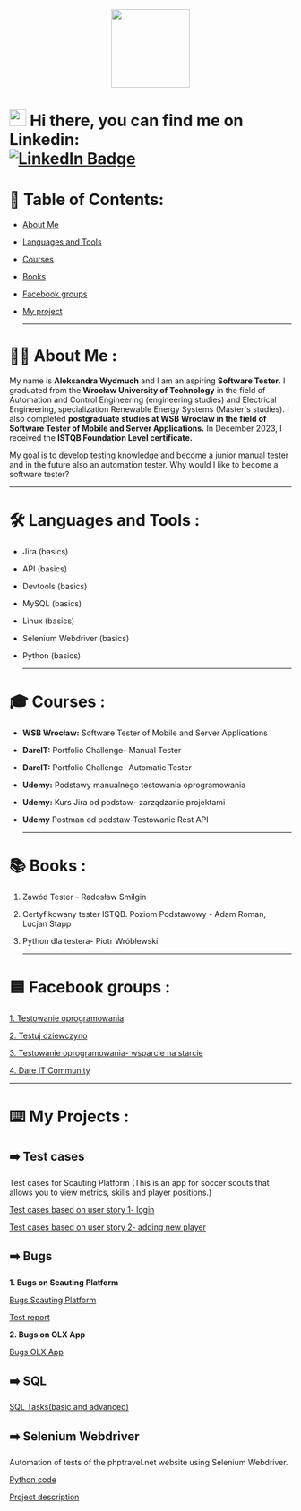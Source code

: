 
<div id="header" align="center">
  <img src="https://media.giphy.com/media/Y34jqOCXhgEsqRLULa/giphy.gif" width="140"/>
</div>

  
 <h1>
  <img src="https://media.giphy.com/media/hvRJCLFzcasrR4ia7z/giphy.gif" width="30px"/>
   Hi there, you can find me on Linkedin: 
   <div id="badges">
  <a href="https://pl.linkedin.com/in/aleksandra-wydmuch">
    <img src="https://img.shields.io/badge/LinkedIn-blue?style=for-the-badge&logo=linkedin&logoColor=white" alt="LinkedIn Badge"/>
  </a>
</h1>

  # 📝 Table of Contents:
* [About Me](#about-me)
* [Languages and Tools](#languages-and-tools)
* [Courses](#courses)
* [Books](#books)
* [Facebook groups](#facebook-groups)
* [My project](#my-projects)
  
  ---

# :woman_technologist: About Me :
  
  My name is **Aleksandra Wydmuch** and I am an aspiring **Software Tester**. I graduated from the **Wrocław University of Technology** in the field of   Automation and Control Engineering (engineering studies) and Electrical Engineering, specialization Renewable Energy Systems (Master's studies). I also completed **postgraduate studies at WSB Wrocław in the field of Software Tester of Mobile and Server Applications.** In December 2023, I received the **ISTQB Foundation Level certificate.**

My goal is to develop testing knowledge and become a junior manual tester and in the future also an automation tester. 
Why would I like to become a software tester?

  ---

# :hammer_and_wrench: Languages and Tools :
 * Jira (basics)
 * API (basics)
 * Devtools (basics)
 * MySQL (basics)
 * Linux (basics)
 * Selenium Webdriver (basics)
 * Python (basics) 
  
    ---
  
# 🎓 Courses : 
  
  * **WSB Wrocław:** Software Tester of Mobile and Server Applications 
  * **DareIT:** Portfolio Challenge- Manual Tester
  * **DareIT:** Portfolio Challenge- Automatic Tester
  * **Udemy:** Podstawy manualnego testowania oprogramowania
  * **Udemy:** Kurs Jira od podstaw- zarządzanie projektami
  * **Udemy** Postman od podstaw-Testowanie Rest API
  
      ---
  
# 📚 Books : 
  1. Zawód Tester - Radosław Smilgin
  2. Certyfikowany tester ISTQB. Poziom Podstawowy - Adam Roman, Lucjan Stapp
  3. Python dla testera- Piotr Wróblewski
  
        ---
  
# 🟦 Facebook groups : 

  [1. Testowanie oprogramowania](https://www.facebook.com/groups/141683635854223)
  
  [2. Testuj dziewczyno](https://www.facebook.com/groups/514014750879165)
  
  [3. Testowanie oprogramowania- wsparcie na starcie](https://www.facebook.com/groups/417833158717454?hoisted_section_header_type=recently_seen&multi_permalinks=922755534891878)
  
  [4. Dare IT Community](https://www.facebook.com/groups/2029087700497738)
  
   ---
  
# ⌨️ My Projects :
 
 ## ➡️ Test cases
  Test cases for Scauting Platform (This is an app for soccer scouts that allows you to view metrics, skills and player positions.)
  
  [Test cases based on user story 1- login](https://drive.google.com/drive/folders/1b4ejLCryfdb8K9FMvOVeZSfjoPVc_Heu?usp=drive_link)
 
  [Test cases based on user story 2- adding new player](https://drive.google.com/drive/folders/1UIo68lJd5ASPIftWfAbAisSLobbtf03U?usp=drive_link)
  
  ## ➡️ Bugs 
 **1. Bugs on Scauting Platform** 
  
  [Bugs Scauting Platform](https://docs.google.com/spreadsheets/d/1S52Uq8oKFw8aQkvxeRAc96_uXJGvja0tZA1Gitp-yuU/edit?usp=drive_link)
  
  [Test report](https://docs.google.com/document/d/10FrAqNUED2g2QteEixXeDuzbrjEzMS6IsWJeUmGgHAA/edit?usp=drive_link)
  
 **2. Bugs on OLX App**
  
  [Bugs OLX App](https://docs.google.com/spreadsheets/d/1i28ax2TFhAKJHSJEqkT3xm_xIemu4t17nmkXsiB7mzU/edit?usp=drive_link)
  
  ## ➡️ SQL 
  
  [SQL Tasks(basic and advanced)](https://github.com/olawydmuch/SQL-tasks/blob/main/README.md)

 ## ➡️ Selenium Webdriver
  
  Automation of tests of the phptravel.net website using Selenium Webdriver.
  
  [Python code](https://drive.google.com/drive/folders/1A0VdW6uQmWENj7pU8F6aJapTYyBoknD1?usp=drive_link)
  
  [Project description](https://drive.google.com/file/d/1olSicMEGgpSySCAfAl6aI9kUjsCF7pD-/view?usp=drive_link)

  
 
  
  

